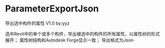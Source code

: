 # ParameterExportJson
导出选中构件的属性 V1.0 by:yyz

选中Revit中的单个或多个构件，导出被选中的构件的所有属性，以属性树的形式展开；
属性树结构和Autodesk Forge显示一致；
导出格式为Json
